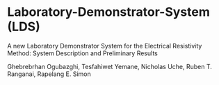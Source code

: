 # Laboratory-Demonstrator-System (LDS)
A new Laboratory Demonstrator System for the Electrical Resistivity Method: System Description and Preliminary Results

Ghebrebrhan Ogubazghi, Tesfahiwet Yemane, Nicholas Uche, Ruben T. Ranganai, Rapelang E. Simon
